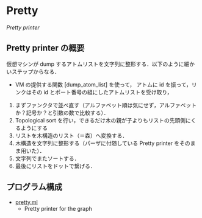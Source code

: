 # Pretty
_Pretty printer_


## Pretty printer の概要

仮想マシンが dump するアトムリストを文字列に整形する．以下のように細かいステップからなる．
- VM の提供する関数 [dump_atom_list] を使って，
  アトムに id を振って，リンクはその id とポート番号の組にしたアトムリストを受け取り，

1. まずファンクタで並べ直す（アルファベット順は気にせず，アルファベットか？記号か？と引数の数で比較する）．
2. Topological sort を行い，できるだけ木の親が子よりもリストの先頭側にくるようにする
3. リストを木構造のリスト（＝森）へ変換する．
4. 木構造を文字列に整形する（パーザに付随している Pretty printer をそのまま用いた）．
5. 文字列でまたソートする．
6. 最後にリストをドットで繋げる．


## プログラム構成

- [pretty.ml](pretty.ml)
  - Pretty printer for the graph
